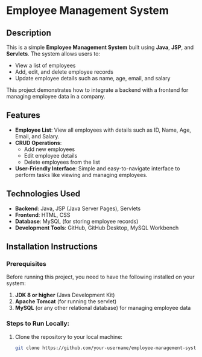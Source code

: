# Employee Management System

## Description

This is a simple **Employee Management System** built using **Java**, **JSP**, and **Servlets**. The system allows users to:

- View a list of employees
- Add, edit, and delete employee records
- Update employee details such as name, age, email, and salary

This project demonstrates how to integrate a backend with a frontend for managing employee data in a company.

## Features

- **Employee List**: View all employees with details such as ID, Name, Age, Email, and Salary.
- **CRUD Operations**: 
  - Add new employees
  - Edit employee details
  - Delete employees from the list
- **User-Friendly Interface**: Simple and easy-to-navigate interface to perform tasks like viewing and managing employees.

## Technologies Used

- **Backend**: Java, JSP (Java Server Pages), Servlets
- **Frontend**: HTML, CSS
- **Database**: MySQL (for storing employee records)
- **Development Tools**: GitHub, GitHub Desktop, MySQL Workbench

## Installation Instructions

### Prerequisites

Before running this project, you need to have the following installed on your system:

1. **JDK 8 or higher** (Java Development Kit)
2. **Apache Tomcat** (for running the servlet)
3. **MySQL** (or any other relational database) for managing employee data

### Steps to Run Locally:

1. Clone the repository to your local machine:

   ```bash
   git clone https://github.com/your-username/employee-management-system.git

